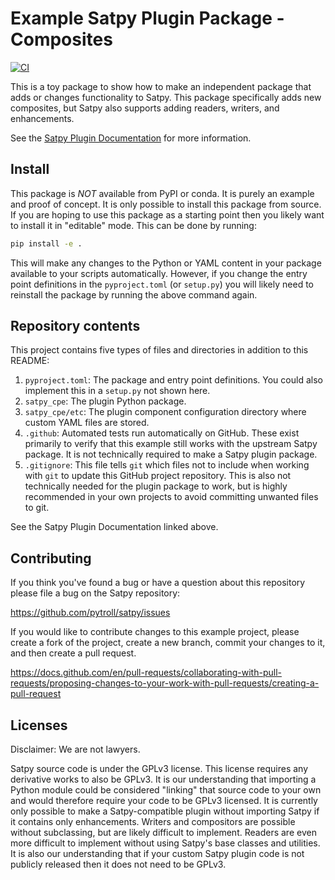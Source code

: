# Example Satpy Plugin Package - Composites

[![CI](https://github.com/pytroll/satpy-composites-plugin-example/actions/workflows/ci.yaml/badge.svg?branch=main)](https://github.com/pytroll/satpy-composites-plugin-example/actions/workflows/ci.yaml)

This is a toy package to show how to make an independent package that adds
or changes functionality to Satpy. This package specifically adds new
composites, but Satpy also supports adding readers, writers, and enhancements.

See the
[Satpy Plugin Documentation](https://satpy.readthedocs.io/en/latest/dev_guide/plugins.html)
for more information.

## Install

This package is *NOT* available from PyPI or conda. It is purely an example and
proof of concept. It is only possible to install this package from source. If
you are hoping to use this package as a starting point then you likely want to
install it in "editable" mode. This can be done by running:

```bash
pip install -e .
```

This will make any changes to the Python or YAML content in your package
available to your scripts automatically. However, if you change the entry point
definitions in the ``pyproject.toml`` (or ``setup.py``) you will likely need
to reinstall the package by running the above command again.

## Repository contents

This project contains five types of files and directories in addition to this README:

1. ``pyproject.toml``: The package and entry point definitions. You could also
   implement this in a ``setup.py`` not shown here.
2. ``satpy_cpe``: The plugin Python package.
3. ``satpy_cpe/etc``: The plugin component configuration directory where custom
   YAML files are stored.
4. ``.github``: Automated tests run automatically on GitHub. These exist
   primarily to verify that this example still works with the upstream Satpy
   package. It is not technically required to make a Satpy plugin package.
5. ``.gitignore``: This file tells ``git`` which files not to include when
   working with ``git`` to update this GitHub project repository. This is also
   not technically needed for the plugin package to work, but is highly 
   recommended in your own projects to avoid committing unwanted files to git.

See the Satpy Plugin Documentation linked above.

## Contributing

If you think you've found a bug or have a question about this repository please
file a bug on the Satpy repository:

https://github.com/pytroll/satpy/issues

If you would like to contribute changes to this example project, please create
a fork of the project, create a new branch, commit your changes to it, and then
create a pull request.

https://docs.github.com/en/pull-requests/collaborating-with-pull-requests/proposing-changes-to-your-work-with-pull-requests/creating-a-pull-request

## Licenses

Disclaimer: We are not lawyers.

Satpy source code is under the GPLv3 license. This license requires any
derivative works to also be GPLv3. It is our understanding that importing
a Python module could be considered "linking" that source code to your own
and would therefore require your code to be GPLv3 licensed. It is currently
only possible to make a Satpy-compatible plugin without importing Satpy if it
contains only enhancements. Writers and compositors are possible without
subclassing, but are likely difficult to implement. Readers are even more
difficult to implement without using Satpy's base classes and utilities.
It is also our understanding that if your custom Satpy plugin code is not
publicly released then it does not need to be GPLv3.
